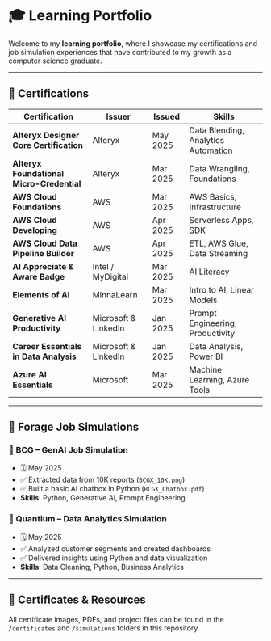 # 🎓 Learning Portfolio

Welcome to my **learning portfolio**, where I showcase my certifications and job simulation experiences that have contributed to my growth as a computer science graduate.

---

## 📜 Certifications

| Certification | Issuer | Issued | Skills |
|---------------|--------|--------|--------|
| **Alteryx Designer Core Certification** | Alteryx | May 2025 | Data Blending, Analytics Automation |
| **Alteryx Foundational Micro-Credential** | Alteryx | Mar 2025 | Data Wrangling, Foundations |
| **AWS Cloud Foundations** | AWS | Mar 2025 | AWS Basics, Infrastructure |
| **AWS Cloud Developing** | AWS | Apr 2025 | Serverless Apps, SDK |
| **AWS Cloud Data Pipeline Builder** | AWS | Apr 2025 | ETL, AWS Glue, Data Streaming |
| **AI Appreciate & Aware Badge** | Intel / MyDigital | Mar 2025 | AI Literacy |
| **Elements of AI** | MinnaLearn | Mar 2025 | Intro to AI, Linear Models |
| **Generative AI Productivity** | Microsoft & LinkedIn | Jan 2025 | Prompt Engineering, Productivity |
| **Career Essentials in Data Analysis** | Microsoft & LinkedIn | Jan 2025 | Data Analysis, Power BI |
| **Azure AI Essentials** | Microsoft | Mar 2025 | Machine Learning, Azure Tools |

---

## 💼 Forage Job Simulations

### 🔹 BCG – GenAI Job Simulation
- 🗓️ May 2025
- ✅ Extracted data from 10K reports (`BCGX_10K.png`)
- ✅ Built a basic AI chatbox in Python (`BCGX_Chatbox.pdf`)
- **Skills**: Python, Generative AI, Prompt Engineering

### 🔹 Quantium – Data Analytics Simulation
- 🗓️ May 2025
- ✅ Analyzed customer segments and created dashboards
- ✅ Delivered insights using Python and data visualization
- **Skills**: Data Cleaning, Python, Business Analytics

---

## 📁 Certificates & Resources

All certificate images, PDFs, and project files can be found in the `/certificates` and `/simulations` folders in this repository.
